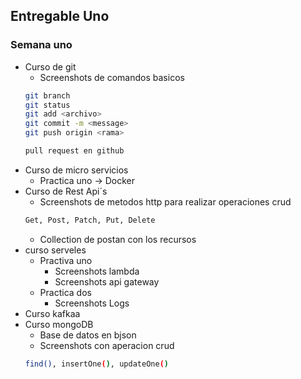 
## Entregable Uno

### Semana uno

- Curso de git
    - Screenshots de comandos basicos
    ```bash
    git branch
    git status
    git add <archivo>
    git commit -m <message>
    git push origin <rama>

    pull request en github
    ```
- Curso de micro servicios
    - Practica uno -> Docker
- Curso de Rest Api´s
    - Screenshots de metodos http para realizar operaciones crud
    ```bash
    Get, Post, Patch, Put, Delete
    ```
    - Collection de postan con los recursos
- curso serveles 
    - Practiva uno 
        - Screenshots lambda
        - Screenshots api gateway
    - Practica dos
        - Screenshots Logs
- Curso kafkaa
- Curso mongoDB
    - Base de datos en bjson
    - Screenshots con aperacion crud
    ```bash
    find(), insertOne(), updateOne()
    ```


